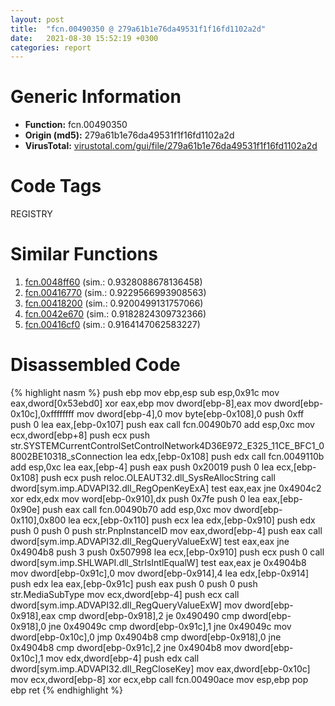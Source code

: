 ```yaml
---
layout: post
title:  "fcn.00490350 @ 279a61b1e76da49531f1f16fd1102a2d"
date:   2021-08-30 15:52:19 +0300
categories: report
---
```


# Generic Information
- **Function:** fcn.00490350
- **Origin (md5):** 279a61b1e76da49531f1f16fd1102a2d
- **VirusTotal:** [virustotal.com/gui/file/279a61b1e76da49531f1f16fd1102a2d][virustotal_ref]

# Code Tags
<span class="tag" id="REGISTRY">REGISTRY</span>


# Similar Functions

1. [fcn.0048ff60][similar_1_ref] (sim.: 0.9328088678136458)
2. [fcn.00416770][similar_2_ref] (sim.: 0.9229566993908563)
3. [fcn.00418200][similar_3_ref] (sim.: 0.9200499131757066)
4. [fcn.0042e670][similar_4_ref] (sim.: 0.9182824309732366)
5. [fcn.00416cf0][similar_5_ref] (sim.: 0.9164147062583227)


# Disassembled Code

{% highlight nasm %}
push ebp
mov ebp,esp
sub esp,0x91c
mov eax,dword[0x53ebd0]
xor eax,ebp
mov dword[ebp-8],eax
mov dword[ebp-0x10c],0xffffffff
mov dword[ebp-4],0
mov byte[ebp-0x108],0
push 0xff
push 0
lea eax,[ebp-0x107]
push eax
call fcn.00490b70
add esp,0xc
mov ecx,dword[ebp+8]
push ecx
push str.SYSTEMCurrentControlSetControlNetwork4D36E972_E325_11CE_BFC1_08002BE10318_sConnection
lea edx,[ebp-0x108]
push edx
call fcn.0049110b
add esp,0xc
lea eax,[ebp-4]
push eax
push 0x20019
push 0
lea ecx,[ebp-0x108]
push ecx
push reloc.OLEAUT32.dll_SysReAllocString
call dword[sym.imp.ADVAPI32.dll_RegOpenKeyExA]
test eax,eax
jne 0x4904c2
xor edx,edx
mov word[ebp-0x910],dx
push 0x7fe
push 0
lea eax,[ebp-0x90e]
push eax
call fcn.00490b70
add esp,0xc
mov dword[ebp-0x110],0x800
lea ecx,[ebp-0x110]
push ecx
lea edx,[ebp-0x910]
push edx
push 0
push 0
push str.PnpInstanceID
mov eax,dword[ebp-4]
push eax
call dword[sym.imp.ADVAPI32.dll_RegQueryValueExW]
test eax,eax
jne 0x4904b8
push 3
push 0x507998
lea ecx,[ebp-0x910]
push ecx
push 0
call dword[sym.imp.SHLWAPI.dll_StrIsIntlEqualW]
test eax,eax
je 0x4904b8
mov dword[ebp-0x91c],0
mov dword[ebp-0x914],4
lea edx,[ebp-0x914]
push edx
lea eax,[ebp-0x91c]
push eax
push 0
push 0
push str.MediaSubType
mov ecx,dword[ebp-4]
push ecx
call dword[sym.imp.ADVAPI32.dll_RegQueryValueExW]
mov dword[ebp-0x918],eax
cmp dword[ebp-0x918],2
je 0x490490
cmp dword[ebp-0x918],0
jne 0x49049c
cmp dword[ebp-0x91c],1
jne 0x49049c
mov dword[ebp-0x10c],0
jmp 0x4904b8
cmp dword[ebp-0x918],0
jne 0x4904b8
cmp dword[ebp-0x91c],2
jne 0x4904b8
mov dword[ebp-0x10c],1
mov edx,dword[ebp-4]
push edx
call dword[sym.imp.ADVAPI32.dll_RegCloseKey]
mov eax,dword[ebp-0x10c]
mov ecx,dword[ebp-8]
xor ecx,ebp
call fcn.00490ace
mov esp,ebp
pop ebp
ret 
{% endhighlight %}


[similar_1_ref]: /report/fcn.0048ff60@279a61b1e76da49531f1f16fd1102a2d
[similar_2_ref]: /report/fcn.00416770@279a61b1e76da49531f1f16fd1102a2d
[similar_3_ref]: /report/fcn.00418200@279a61b1e76da49531f1f16fd1102a2d
[similar_4_ref]: /report/fcn.0042e670@279a61b1e76da49531f1f16fd1102a2d
[similar_5_ref]: /report/fcn.00416cf0@279a61b1e76da49531f1f16fd1102a2d
[virustotal_ref]: https://www.virustotal.com/gui/file/279a61b1e76da49531f1f16fd1102a2d